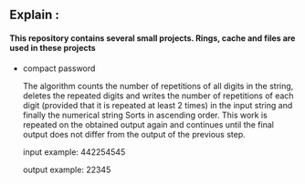 <h2>Explain :</h2>
<h4>This repository contains several small projects. Rings, cache and files are used in these projects</h4>

<ul>
<li> compact password</li>
<p>The algorithm counts the number of repetitions of all digits in the string, deletes the repeated digits and writes the number of repetitions of each digit (provided that it is repeated at least 2 times) in the input string and finally the numerical string Sorts in ascending order. 
This work is repeated on the obtained output again and continues until the final output does not differ from the output of the previous step.</p>
<p>input example: 442254545</p>
<p>output example: 22345</p>
</ul>
